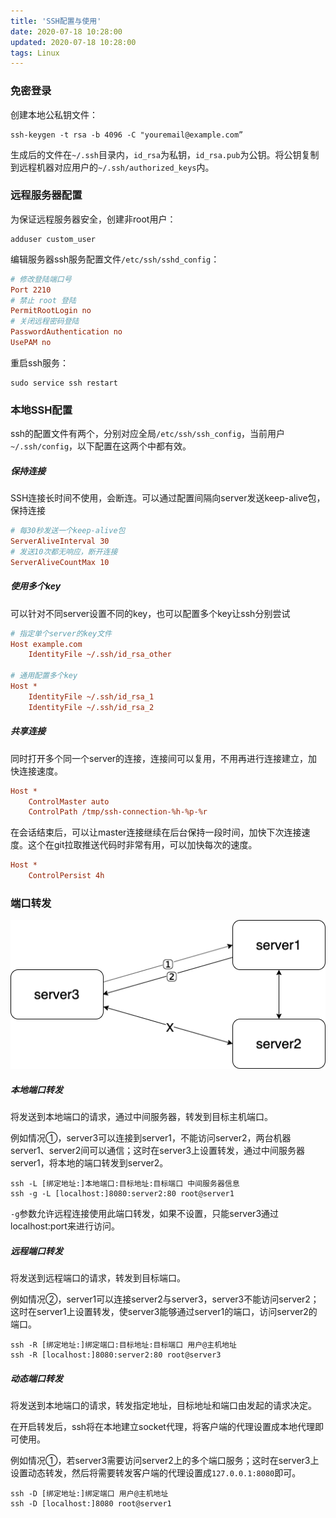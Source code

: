 ```yaml
---
title: 'SSH配置与使用'
date: 2020-07-18 10:28:00
updated: 2020-07-18 10:28:00
tags: Linux
---
```



### 免密登录

创建本地公私钥文件：

```shell
ssh-keygen -t rsa -b 4096 -C "youremail@example.com”
```

生成后的文件在`~/.ssh`目录内，`id_rsa`为私钥，`id_rsa.pub`为公钥。将公钥复制到远程机器对应用户的`~/.ssh/authorized_keys`内。



### 远程服务器配置

为保证远程服务器安全，创建非root用户：

```shell
adduser custom_user
```

编辑服务器ssh服务配置文件`/etc/ssh/sshd_config`：

```ini
# 修改登陆端口号
Port 2210
# 禁止 root 登陆
PermitRootLogin no
# 关闭远程密码登陆
PasswordAuthentication no
UsePAM no
```

重启ssh服务：

```shell
sudo service ssh restart
```



### 本地SSH配置

ssh的配置文件有两个，分别对应全局`/etc/ssh/ssh_config`，当前用户`~/.ssh/config`，以下配置在这两个中都有效。

##### 保持连接

SSH连接长时间不使用，会断连。可以通过配置间隔向server发送keep-alive包，保持连接

```ini
# 每30秒发送一个keep-alive包
ServerAliveInterval 30
# 发送10次都无响应，断开连接
ServerAliveCountMax 10
```

##### 使用多个key

可以针对不同server设置不同的key，也可以配置多个key让ssh分别尝试

```ini
# 指定单个server的key文件
Host example.com
    IdentityFile ~/.ssh/id_rsa_other
    
# 通用配置多个key
Host *
    IdentityFile ~/.ssh/id_rsa_1
    IdentityFile ~/.ssh/id_rsa_2
```

##### 共享连接

同时打开多个同一个server的连接，连接间可以复用，不用再进行连接建立，加快连接速度。

```ini
Host *
    ControlMaster auto
    ControlPath /tmp/ssh-connection-%h-%p-%r
```

在会话结束后，可以让master连接继续在后台保持一段时间，加快下次连接速度。这个在git拉取推送代码时非常有用，可以加快每次的速度。

```ini
Host *
    ControlPersist 4h
```



### 端口转发

![ssh-forward.drawio](/images/ssh_forward.png)

##### 本地端口转发

将发送到本地端口的请求，通过中间服务器，转发到目标主机端口。

例如情况①，server3可以连接到server1，不能访问server2，两台机器server1、server2间可以通信；这时在server3上设置转发，通过中间服务器server1，将本地的端口转发到server2。

```shell
ssh -L [绑定地址:]本地端口:目标地址:目标端口 中间服务器信息
ssh -g -L [localhost:]8080:server2:80 root@server1
```

`-g`参数允许远程连接使用此端口转发，如果不设置，只能server3通过localhost:port来进行访问。

##### 远程端口转发

将发送到远程端口的请求，转发到目标端口。

例如情况②，server1可以连接server2与server3，server3不能访问server2；这时在server1上设置转发，使server3能够通过server1的端口，访问server2的端口。

```shell
ssh -R [绑定地址:]绑定端口:目标地址:目标端口 用户@主机地址
ssh -R [localhost:]8080:server2:80 root@server3
```

##### 动态端口转发

将发送到本地端口的请求，转发指定地址，目标地址和端口由发起的请求决定。

在开启转发后，ssh将在本地建立socket代理，将客户端的代理设置成本地代理即可使用。

例如情况①，若server3需要访问server2上的多个端口服务；这时在server3上设置动态转发，然后将需要转发客户端的代理设置成`127.0.0.1:8080`即可。

```shell
ssh -D [绑定地址:]绑定端口 用户@主机地址
ssh -D [localhost:]8080 root@server1
```


